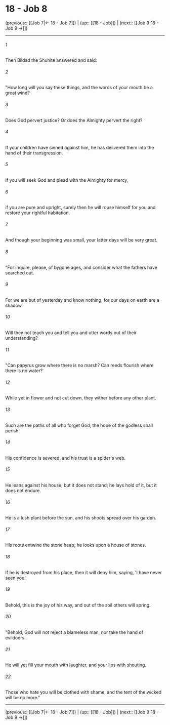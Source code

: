 # 18 - Job 8

(previous:: [[Job 7|← 18 - Job 7]]) | (up:: [[18 - Job]]) | (next:: [[Job 9|18 - Job 9 →]])

***


###### 1 
Then Bildad the Shuhite answered and said: 

###### 2 
"How long will you say these things, and the words of your mouth be a great wind? 

###### 3 
Does God pervert justice? Or does the Almighty pervert the right? 

###### 4 
If your children have sinned against him, he has delivered them into the hand of their transgression. 

###### 5 
If you will seek God and plead with the Almighty for mercy, 

###### 6 
if you are pure and upright, surely then he will rouse himself for you and restore your rightful habitation. 

###### 7 
And though your beginning was small, your latter days will be very great. 

###### 8 
"For inquire, please, of bygone ages, and consider what the fathers have searched out. 

###### 9 
For we are but of yesterday and know nothing, for our days on earth are a shadow. 

###### 10 
Will they not teach you and tell you and utter words out of their understanding? 

###### 11 
"Can papyrus grow where there is no marsh? Can reeds flourish where there is no water? 

###### 12 
While yet in flower and not cut down, they wither before any other plant. 

###### 13 
Such are the paths of all who forget God; the hope of the godless shall perish. 

###### 14 
His confidence is severed, and his trust is a spider's web. 

###### 15 
He leans against his house, but it does not stand; he lays hold of it, but it does not endure. 

###### 16 
He is a lush plant before the sun, and his shoots spread over his garden. 

###### 17 
His roots entwine the stone heap; he looks upon a house of stones. 

###### 18 
If he is destroyed from his place, then it will deny him, saying, 'I have never seen you.' 

###### 19 
Behold, this is the joy of his way, and out of the soil others will spring. 

###### 20 
"Behold, God will not reject a blameless man, nor take the hand of evildoers. 

###### 21 
He will yet fill your mouth with laughter, and your lips with shouting. 

###### 22 
Those who hate you will be clothed with shame, and the tent of the wicked will be no more."

***

(previous:: [[Job 7|← 18 - Job 7]]) | (up:: [[18 - Job]]) | (next:: [[Job 9|18 - Job 9 →]])
